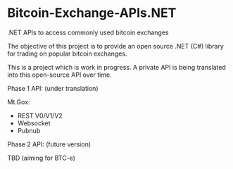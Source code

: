 Bitcoin-Exchange-APIs.NET
=========================

.NET APIs to access commonly used bitcoin exchanges


The objective of this project is to provide an open source .NET (C#) library for trading on popular bitcoin exchanges.

This is a project which is work in progress.  A private API is being translated into this open-source API over time. 

Phase 1 API: (under translation)

Mt.Gox:
 * REST V0/V1/V2
 * Websocket
 * Pubnub
 
Phase 2 API: (future version)

TBD (aiming for BTC-e)

